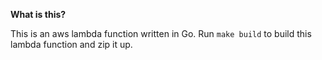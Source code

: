 **What is this?**

This is an aws lambda function written in Go. Run `make build` to build this lambda function and zip it up.
